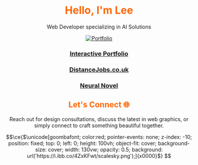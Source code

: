 <div align="center">

# <span style="color: #ff6600;">Hello, I'm Lee</span>

Web Developer specializing in AI Solutions

[![Portfolio](https://img.shields.io/badge/-Portfolio-black?style=flat-square&logo=web)](https://leejackson.info/)

### [Interactive Portfolio](https://leejackson.info/)
### [DistanceJobs.co.uk](https://www.distancejobs.co.uk/) 
### [Neural Novel](https://neuralnovel.com/)



## <span style="color: #ff6600;">Let's Connect 🌐 </span>

Reach out for design consultations, discuss the latest in web graphics, or simply connect to craft something beautiful together.

</div>

```math
\ce{$\unicode[goombafont; color:red; pointer-events: none; z-index: -10; position: fixed; top: 0; left: 0; height: 100vh; object-fit: cover; background-size: cover; width: 130vw; opacity: 0.5; background: url('https://i.ibb.co/4ZxKFwt/scalesky.png');]{x0000}$}
